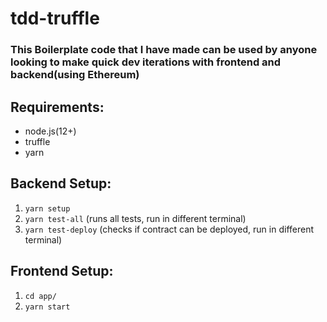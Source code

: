 ﻿# tdd-truffle
### This Boilerplate code that I have made can be used by anyone looking to make quick dev iterations with frontend and backend(using Ethereum)
## Requirements:
<ul>
  <li>node.js(12+)</li>
  <li>truffle</li>
  <li>yarn</li>
  </ul>
  

## Backend Setup:
1. `yarn setup`
2. `yarn test-all` (runs all tests, run in different terminal)
3. `yarn test-deploy` (checks if contract can be deployed, run in different terminal)

## Frontend Setup:
1. `cd app/`
2. `yarn start`

